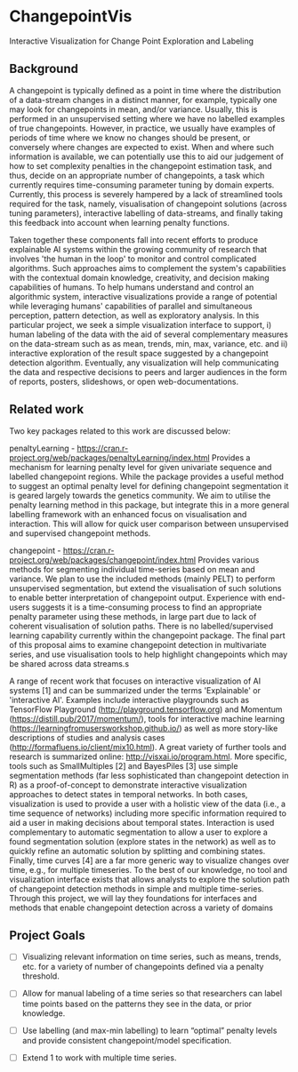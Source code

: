 # ChangepointVis
Interactive Visualization for Change Point Exploration and Labeling


## Background
A changepoint is typically defined as a point in time where the distribution of a data-stream changes in a distinct manner, for example, typically one may look for changepoints in mean, and/or variance. Usually, this is performed in an unsupervised setting where we have no labelled examples of true changepoints. However, in practice, we usually have examples of periods of time where we know no changes should be present, or conversely where changes are expected to exist. When and where such information is available, we can potentially use this to aid our judgement of how to set complexity penalties in the changepoint estimation task, and thus, decide on an appropriate number of changepoints, a task which currently requires time-consuming parameter tuning by domain experts. Currently, this process is severely hampered by a lack of streamlined tools required for the task, namely, visualisation of changepoint solutions (across tuning parameters), interactive labelling of data-streams, and finally taking this feedback into account when learning penalty functions. 

Taken together these components fall into recent efforts to produce explainable AI systems within the growing community of research that involves 'the human in the loop' to monitor and control complicated algorithms. Such approaches aims to complement the system's capabilities with the contextual domain knowledge, creativity, and decision making capabilities of humans. To help humans understand and control an algorithmic system, interactive visualizations provide a range of potential while leveraging humans' capabilities of parallel and simultaneous perception, pattern detection, as well as exploratory analysis. In this particular project, we seek a simple visualization interface to support, i) human labeling of the data with the aid of several complementary measures on the data-stream such as as mean, trends, min, max, variance, etc. and ii) interactive exploration of the result space suggested by a changepoint detection algorithm. Eventually, any visualization will help communicating the data and respective decisions to peers and larger audiences in the form of reports, posters, slideshows, or open web-documentations.


## Related work

Two key packages related to this work are discussed below:

penaltyLearning - https://cran.r-project.org/web/packages/penaltyLearning/index.html
	Provides a mechanism for learning penalty level for given univariate sequence and labelled changepoint regions. While the package provides a useful method to suggest an optimal penalty level for defining changepoint segmentation it is geared largely towards the genetics community. We aim to utilise the penalty learning method in this package, but integrate this in a more general labelling framework with an enhanced focus on visualisation and interaction. This will allow for quick user comparison between unsupervised and supervised changepoint methods.

changepoint - https://cran.r-project.org/web/packages/changepoint/index.html
	Provides various methods for segmenting individual time-series based on mean and variance. We plan to use the included methods (mainly PELT) to perform unsupervised segmentation, but extend the visualisation of such solutions to enable better interpretation of changepoint output. Experience with end-users suggests it is a time-consuming process to find an appropriate penalty parameter using these methods, in large part due to lack of coherent visualisation of solution paths. There is no labelled/supervised learning capability currently within the changepoint package. The final part of this proposal aims to examine changepoint detection in multivariate series, and use visualisation tools to help highlight changepoints which may be shared across data streams.s

A range of recent work that focuses on interactive visualization of AI systems [1] and can be summarized under the terms 'Explainable' or 'interactive AI'. Examples include interactive playgrounds such as TensorFlow Playground (http://playground.tensorflow.org) and Momentum (https://distill.pub/2017/momentum/), tools for interactive machine learning (https://learningfromusersworkshop.github.io/) as well as more story-like descriptions of studies and analysis cases (http://formafluens.io/client/mix10.html). A great variety of further tools and research is summarized online: http://visxai.io/program.html. More specific, tools such as SmallMultiples [2] and BayesPiles [3] use simple segmentation methods (far less sophisticated than changepoint detection in R) as a proof-of-concept to demonstrate interactive visualization approaches to detect states in temporal networks. In both cases, visualization is used to provide a user with a holistic view of the data (i.e., a time sequence of networks) including more specific information required to aid a user in making decisions about temporal states. Interaction is used complementary to automatic segmentation to allow a user to explore a found segmentation solution (explore states in the network) as well as to quickly refine an automatic solution by splitting and combining states. Finally, time curves [4] are a far more generic way to visualize changes over time, e.g., for multiple timeseries. To the best of our knowledge, no tool and visualization interface exists that allows analysts to explore the solution path of changepoint detection methods in simple and multiple time-series. Through this project, we will lay they foundations for interfaces and methods that enable changepoint detection across a variety of domains 

## Project Goals

-[ ] Visualizing relevant information on time series, such as means, trends, etc. for a variety of number of changepoints defined via a penalty threshold.
- [ ] Allow for manual labeling of a time series so that researchers can label time points based on the patterns they see in the data, or prior knowledge. 
- [ ] Use labelling (and max-min labelling) to learn “optimal” penalty levels and provide consistent changepoint/model specification.
- [ ] Extend 1 to work with multiple time series.

